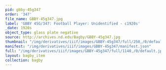 ```yaml
---
pid: gbby-45g347
order: '347'
file_name: GBBY-45g347.jpg
label: 'GBBY 45G/347: Football Player: Unidentified - c1920s'
_date: 1920s
object_type: glass plate negative
source: http://archives.nd.edu/Bagby/GBBY-45g347.jpg
thumbnail: "/img/derivatives/iiif/images/GBBY-45g347/full/250,/0/default.jpg"
manifest: "/img/derivatives/iiif/images/GBBY-45g347/manifest.json"
full: "/img/derivatives/iiif/images/GBBY-45g347/full/1140,/0/default.jpg"
layout: bagby_item
collection: bagby
---
```

